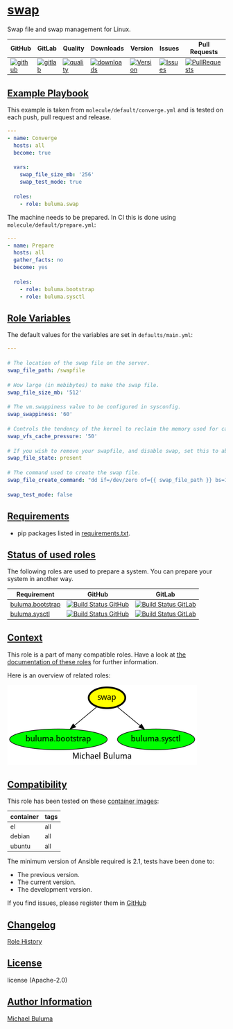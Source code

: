 # [swap](#swap)

Swap file and swap management for Linux.

|GitHub|GitLab|Quality|Downloads|Version|Issues|Pull Requests|
|------|------|-------|---------|-------|------|-------------|
|[![github](https://github.com/buluma/ansible-role-swap/workflows/Ansible%20Molecule/badge.svg)](https://github.com/buluma/ansible-role-swap/actions)|[![gitlab](https://gitlab.com/buluma/ansible-role-swap/badges/master/pipeline.svg)](https://gitlab.com/buluma/ansible-role-swap)|[![quality](https://img.shields.io/ansible/quality/54987)](https://galaxy.ansible.com/buluma/swap)|[![downloads](https://img.shields.io/ansible/role/d/54987)](https://galaxy.ansible.com/buluma/swap)|[![Version](https://img.shields.io/github/release/buluma/ansible-role-swap.svg)](https://github.com/buluma/ansible-role-swap/releases/)|[![Issues](https://img.shields.io/github/issues/buluma/ansible-role-swap.svg)](https://github.com/buluma/ansible-role-swap/issues/)|[![PullRequests](https://img.shields.io/github/issues-pr-closed-raw/buluma/ansible-role-swap.svg)](https://github.com/buluma/ansible-role-swap/pulls/)|

## [Example Playbook](#example-playbook)

This example is taken from `molecule/default/converge.yml` and is tested on each push, pull request and release.
```yaml
---
- name: Converge
  hosts: all
  become: true

  vars:
    swap_file_size_mb: '256'
    swap_test_mode: true

  roles:
    - role: buluma.swap
```

The machine needs to be prepared. In CI this is done using `molecule/default/prepare.yml`:
```yaml
---
- name: Prepare
  hosts: all
  gather_facts: no
  become: yes

  roles:
    - role: buluma.bootstrap
    - role: buluma.sysctl
```


## [Role Variables](#role-variables)

The default values for the variables are set in `defaults/main.yml`:
```yaml
---

# The location of the swap file on the server.
swap_file_path: /swapfile

# How large (in mebibytes) to make the swap file.
swap_file_size_mb: '512'

# The vm.swappiness value to be configured in sysconfig.
swap_swappiness: '60'

# Controls the tendency of the kernel to reclaim the memory used for caching of VFS caches, versus pagecache and swap
swap_vfs_cache_pressure: '50'

# If you wish to remove your swapfile, and disable swap, set this to absent.
swap_file_state: present

# The command used to create the swap file.
swap_file_create_command: "dd if=/dev/zero of={{ swap_file_path }} bs=1M count={{ swap_file_size_mb }}"

swap_test_mode: false
```

## [Requirements](#requirements)

- pip packages listed in [requirements.txt](https://github.com/buluma/ansible-role-swap/blob/main/requirements.txt).

## [Status of used roles](#status-of-requirements)

The following roles are used to prepare a system. You can prepare your system in another way.

| Requirement | GitHub | GitLab |
|-------------|--------|--------|
|[buluma.bootstrap](https://galaxy.ansible.com/buluma/bootstrap)|[![Build Status GitHub](https://github.com/buluma/ansible-role-bootstrap/workflows/Ansible%20Molecule/badge.svg)](https://github.com/buluma/ansible-role-bootstrap/actions)|[![Build Status GitLab ](https://gitlab.com/buluma/ansible-role-bootstrap/badges/main/pipeline.svg)](https://gitlab.com/buluma/ansible-role-bootstrap)|
|[buluma.sysctl](https://galaxy.ansible.com/buluma/sysctl)|[![Build Status GitHub](https://github.com/buluma/ansible-role-sysctl/workflows/Ansible%20Molecule/badge.svg)](https://github.com/buluma/ansible-role-sysctl/actions)|[![Build Status GitLab ](https://gitlab.com/buluma/ansible-role-sysctl/badges/main/pipeline.svg)](https://gitlab.com/buluma/ansible-role-sysctl)|

## [Context](#context)

This role is a part of many compatible roles. Have a look at [the documentation of these roles](https://buluma.github.io/) for further information.

Here is an overview of related roles:

![dependencies](https://raw.githubusercontent.com/buluma/ansible-role-swap/png/requirements.png "Dependencies")

## [Compatibility](#compatibility)

This role has been tested on these [container images](https://hub.docker.com/u/buluma):

|container|tags|
|---------|----|
|el|all|
|debian|all|
|ubuntu|all|

The minimum version of Ansible required is 2.1, tests have been done to:

- The previous version.
- The current version.
- The development version.



If you find issues, please register them in [GitHub](https://github.com/buluma/ansible-role-swap/issues)

## [Changelog](#changelog)

[Role History](https://github.com/buluma/ansible-role-swap/blob/master/CHANGELOG.md)

## [License](#license)

license (Apache-2.0)

## [Author Information](#author-information)

[Michael Buluma](https://buluma.github.io/)
